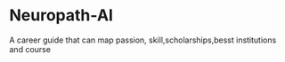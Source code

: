 # Neuropath-AI
A career guide that can map passion, skill,scholarships,besst institutions and course
